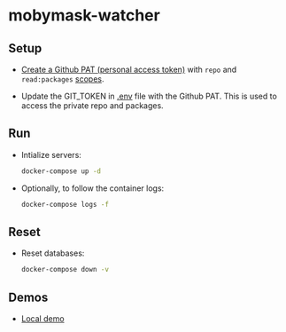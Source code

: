 # mobymask-watcher

## Setup

* [Create a Github PAT (personal access token)](https://docs.github.com/en/authentication/keeping-your-account-and-data-secure/creating-a-personal-access-token#creating-a-token) with `repo` and `read:packages` [scopes](https://docs.github.com/en/packages/learn-github-packages/about-permissions-for-github-packages#about-scopes-and-permissions-for-package-registries).

* Update the GIT_TOKEN in [.env](./.env) file with the Github PAT. This is used to access the private repo and packages.

## Run

* Intialize servers:

  ```bash
  docker-compose up -d
  ```

* Optionally, to follow the container logs:

  ```bash
  docker-compose logs -f
  ```

## Reset

* Reset databases:

  ```bash
  docker-compose down -v
  ```

## Demos

* [Local demo](./local-demo.md)
